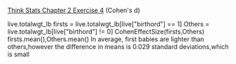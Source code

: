 [Think Stats Chapter 2 Exercise 4](http://greenteapress.com/thinkstats2/html/thinkstats2003.html#toc24) (Cohen's d)

>>
live.totalwgt_lb
firsts = live.totalwgt_lb[live["birthord"] == 1]
Others = live.totalwgt_lb[live["birthord"] != 0]
CohenEffectSize(firsts,Others)
firsts.mean(),Others.mean()
In average, first babies are lighter than others,however the difference in means is 0.029 standard deviations,which is small
